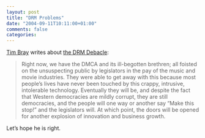 ```yaml
---
layout: post
title: "DRM Problems"
date: "2004-09-11T10:11:00+01:00"
comments: false
categories: 
---
```


<p><a href="http://www.tbray.org/ongoing/">Tim Bray</a> writes about <a href="http://www.tbray.org/ongoing/When/200x/2004/09/10/DRMprobs">the DRM Debacle</a>:</p>

<blockquote>
<p>Right now, we have the DMCA and its ill-begotten brethren; all foisted on the unsuspecting public by legislators in the pay of the music and movie industries. They were able to get away with this because most people&#8217;s lives have never been touched by this crappy, intrusive, intolerable technology. Eventually they will be, and despite the fact that Western democracies are mildly corrupt, they are still democracies, and the people will one way or another say &#8220;Make this stop!&#8221; and the legislators will. At which point, the doors will be opened for another explosion of innovation and business growth.</p>
</blockquote>

<p>Let&#8217;s hope he is right.</p>


